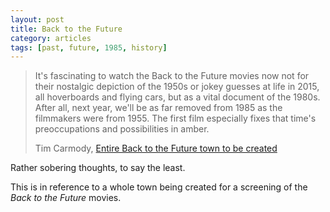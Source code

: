 ```yaml
---
layout: post
title: Back to the Future
category: articles
tags: [past, future, 1985, history]
---
```


> It's fascinating to watch the Back to the Future movies now not for their nostalgic depiction of the 1950s or jokey guesses at life in 2015, all hoverboards and flying cars, but as a vital document of the 1980s. After all, next year, we'll be as far removed from 1985 as the filmmakers were from 1955. The first film especially fixes that time's preoccupations and possibilities in amber.
>
> Tim Carmody, [Entire Back to the Future town to be created](http://kottke.org/14/06/entire-back-to-the-future-town-recreated-for-anniversary-screening "Entire Back to the Future Town to be Created - Kottke")

Rather sobering thoughts, to say the least. 

This is in reference to a whole town being created for a screening of the *Back to the Future* movies. 